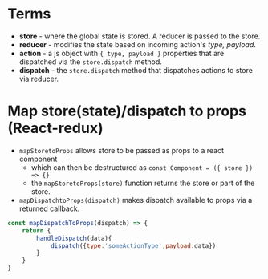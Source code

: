 # Terms
- **store** - where the global state is stored. A reducer is passed to the store.
- **reducer** - modifies the state based on incoming action's *type, payload*.
- **action** - a js object with `{ type, payload }` properties that are dispatched via the `store.dispatch` method.
- **dispatch** - the `store.dispatch` method that dispatches actions to store via reducer.


# Map store(state)/dispatch to props (React-redux)
- `mapStoretoProps` allows store to be passed as props to a react component
  - which can then be destructured as `const Component = ({ store }) => {}`
  - the `mapStoretoProps(store)` function returns the store or part of the store.
- `mapDispatchtoProps(dispatch)` makes dispatch available to props via a returned callback.
```js
const mapDispatchToProps(dispatch) => {
    return {
        handleDispatch(data){
            dispatch({type:'someActionType',payload:data})
        }
    }
}

```